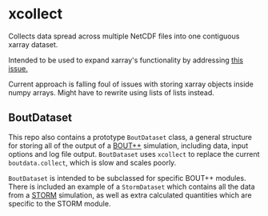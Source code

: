 # xcollect

Collects data spread across multiple NetCDF files into one contiguous
xarray dataset.

Intended to be used to expand xarray's functionality by addressing
[this issue.](https://github.com/pydata/xarray/issues/2159)

Current approach is falling foul of issues with storing xarray objects
inside numpy arrays. Might have to rewrite using lists of lists instead.


## BoutDataset

This repo also contains a prototype `BoutDataset` class, a general
structure for storing all of the output of a
[BOUT++](https://boutproject.github.io/) simulation, including data,
input options and log file output. `BoutDataset` uses `xcollect` to
replace the current `boutdata.collect`, which is slow and scales poorly.

`BoutDataset` is intended to be subclassed for specific BOUT++ modules.
There is included an example of a `StormDataset` which
contains all the data from a [STORM](https://github.com/boutproject/STORM) simulation, as well as extra
calculated quantities which are specific to the STORM module.
